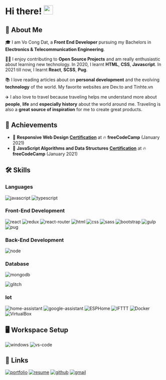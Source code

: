 # Hi there! <img src="https://media.giphy.com/media/hvRJCLFzcasrR4ia7z/giphy.gif" width="29px">

## 🚀 About Me

🎓 I am Vo Cong Dat, a **Front End Developer** pursuing my Bachelors in **Electronics & Telecommunication Engineering**.

👨‍💻 I enjoy contributing to **Open Source Projects** and am really enthusiastic about learning new technology. In 2020, I learnt **HTML**, **CSS**, **Javascript**. In 2021 till now, I learnt **React**, **SCSS**, **Pug**.

📚 I love reading articles about on **personal development** and the evolving **technology** of the world. My favorite websites are Dev.to and Tinhte.vn

✈️ I also love to travel because traveling helps me understand more about **people**, **life** and **especially history** about the world around me. Traveling is also a **great source of inspiration** for me to create great products.

## 🏅 Achievements

-   🥇 **Responsive Web Design** [**Certification**](https://www.freecodecamp.org/certification/vo-cong-dat/javascript-algorithms-and-data-structures) at 🔥 **freeCodeCamp** (January 2021)
-   🥈 **JavaScript Algorithms and Data Structures** [**Certification**](https://www.freecodecamp.org/certification/vo-cong-dat/responsive-web-design) at 🔥 **freeCodeCamp** (January 2021)

## 🛠️ Skills

### Languages

![javascript](https://img.shields.io/badge/JavaScript-323330?style=for-the-badge&logo=javascript&logoColor=F7DF1E)
![typescript](https://img.shields.io/badge/TypeScript-3178C6?style=for-the-badge&logo=typescript&logoColor=white)

### Front-End Development

![react](https://img.shields.io/badge/React-20232A?style=for-the-badge&logo=react&logoColor=61DAFB)
![redux](https://img.shields.io/badge/Redux-593D88?style=for-the-badge&logo=redux&logoColor=white)
![react-router](https://img.shields.io/badge/React_Router-CA4245?style=for-the-badge&logo=react-router&logoColor=white)
![html](https://img.shields.io/badge/HTML5-E34F26?style=for-the-badge&logo=html5&logoColor=white)
![css](https://img.shields.io/badge/CSS3-1572B6?style=for-the-badge&logo=css3&logoColor=white)
![sass](https://img.shields.io/badge/SASS-CC6699?style=for-the-badge&logo=sass&logoColor=white)
![bootstrap](https://img.shields.io/badge/Bootstrap-563D7C?style=for-the-badge&logo=bootstrap&logoColor=white)
![gulp](https://img.shields.io/badge/gulp-EB4A4B?style=for-the-badge&logo=Gulp&logoColor=white)
![pug](https://img.shields.io/badge/Pug-A86454?style=for-the-badge&logo=pug&logoColor=white)
<!-- ![tailwind-css](https://img.shields.io/badge/Tailwind_CSS-06B6D4?style=for-the-badge&logo=tailwind-css&logoColor=white) -->
<!-- ![jquery](https://img.shields.io/badge/jQuery-0769AD?style=for-the-badge&logo=jquery&logoColor=white) -->
<!-- ![postman](https://img.shields.io/badge/Postman-FF6C37?style=for-the-badge&logo=postman&logoColor=white) -->
<!-- ![grunt](https://img.shields.io/badge/Grunt-FBA919?style=for-the-badge&logo=Grunt&logoColor=white) -->
<!-- ![material-ui](https://img.shields.io/badge/Material_UI-0081CB?style=for-the-badge&logo=material-ui&logoColor=white) -->
<!-- ![next](https://img.shields.io/badge/Next-000000?style=for-the-badge&logo=next-dot-js&logoColor=FFFFFF) -->

### Back-End Development

![node](https://img.shields.io/badge/Node.js-339933?style=for-the-badge&logo=node-dot-js&logoColor=white)
<!-- ![express](https://img.shields.io/badge/Express-0C0C0C?style=for-the-badge&logo=express&logoColor=white) -->

### Database

![mongodb](https://img.shields.io/badge/MongoDB-47A248?style=for-the-badge&logo=mongodb&logoColor=white)

<!-- ### Backend as a Service (BaaS) -->

<!-- ![heroku](https://img.shields.io/badge/Heroku-430098?style=for-the-badge&logo=heroku&logoColor=white) -->
![glitch](https://img.shields.io/badge/Glitch-E366A6?style=for-the-badge&logo=glitch&logoColor=white)

### Iot

![home-assistant](https://img.shields.io/badge/Home_Assistant-41BDF5?style=for-the-badge&logo=home-assistant&logoColor=white)
![google-assistant](https://img.shields.io/badge/Google_Assistant-4285F4?style=for-the-badge&logo=google-assistant&logoColor=white)
![ESPHome](https://img.shields.io/badge/ESPHome-000?style=for-the-badge&logo=ESPHome&logoColor=white)
![IFTTT](https://img.shields.io/badge/IFTTT-264670?style=for-the-badge&logo=IFTTT&logoColor=white)
![Docker](https://img.shields.io/badge/Docker-2496ED?style=for-the-badge&logo=Docker&logoColor=white)
![VirtualBox](https://img.shields.io/badge/VirtualBox-264670?style=for-the-badge&logo=VirtualBox&logoColor=white)

## 🖥️ Workspace Setup

![windows](https://img.shields.io/badge/Windows_10-0078D6?style=for-the-badge&logo=windows&logoColor=white)
![vs-code](https://img.shields.io/badge/VS_Code-007ACC?style=for-the-badge&logo=Visual-Studio-Code&logoColor=white)

## 🔗 Links

[![portfolio](https://img.shields.io/badge/Portfolio-5340ff?style=for-the-badge&logo=Google-chrome&logoColor=white)](https://#)
[![resume](https://img.shields.io/badge/Resume-4285F4?style=for-the-badge&logo=read-the-docs&logoColor=white)](https://#)
[![github](https://img.shields.io/badge/GitHub-000000?style=for-the-badge&logo=GitHub&logoColor=white)](https://github.com/vocongdat)
[![gmail](https://img.shields.io/badge/Gmail-D14836?style=for-the-badge&logo=Gmail&logoColor=white)](mailto:https://github.com/vocongdat)
